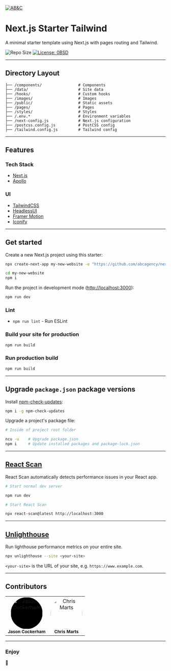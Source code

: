 <!-- markdownlint-disable -->
[![AB&C](https://avatars3.githubusercontent.com/u/22617576?s=200&v=4)](https://abccreative.com/)
<!-- markdownlint-enable -->

# Next.js Starter Tailwind

A minimal starter template using Next.js with pages routing and Tailwind.

![Repo Size](https://img.shields.io/github/repo-size/badges/shields.svg?style=for-the-badge)
[![License: 0BSD](https://img.shields.io/badge/license-0BSD-blue.svg?style=for-the-badge)](http://unlicense.org/)

---

## Directory Layout

```shell
├── /components/                # Components
├── /data/                      # Site data
├── /hooks/                     # Custom hooks
├── /images/                    # Images
├── /public/                    # Static assets
├── /pages/                     # Pages
├── /styles/                    # Styles
├── /.env.*                     # Environment variables
├── /next-config.js             # Next.js configuration
├── /postcss.config.js          # PostCSS config
├── /tailwind.config.js         # Tailwind config
```

---

## Features

### Tech Stack

- [Next.js](https://nextjs.org/)
- [Apollo](https://www.apollographql.com/)

### UI

- [TailwindCSS](https://tailwindcss.com/)
- [HeadlessUI](https://headlessui.dev/)
- [Framer Motion](https://www.framer.com/motion/)
- [Iconify](https://iconify.design/)

---

## Get started

Create a new Next.js project using this starter:

```sh
npx create-next-app my-new-website -e "https://github.com/abcagency/nextjs-pages-tailwind"
```

```sh
cd my-new-website
npm i
```

Run the project in development mode ([http://localhost:3000](http://localhost:3000)):

```sh
npm run dev
```

### Lint

- `npm run lint` - Run ESLint

### Build your site for production

```sh
npm run build
```

### Run production build

```sh
npm run build
```

---

## Upgrade `package.json` package versions

Install [npm-check-updates](https://www.npmjs.com/package/npm-check-updates):

```sh
npm i -g npm-check-updates
```

Upgrade a project's package file:

```sh
# Inside of project root folder

ncu -u    # Upgrade package.json
npm i     # Update installed packages and package-lock.json
```

---

## [React Scan](https://github.com/aidenybai/react-scan)

React Scan automatically detects performance issues in your React app.

```sh
# Start normal dev server

npm run dev

# Start React Scan

npx react-scan@latest http://localhost:3000
```

---

## [Unlighthouse](https://unlighthouse.dev/)

Run lighthouse performance metrics on your entire site.

```sh
npx unlighthouse --site <your-site>
```

`<your-site>` is the URL of your site, e.g. `https://www.example.com`.

---

## Contributors

<!-- markdownlint-disable -->
<table>
  <tr>
    <td align="center" style=""><img src="https://avatars.githubusercontent.com/u/6616625?s=60&v=4" width="100px;"  style="background-color: #000; border-radius: 9999px;" alt="Jason Cockerham"/><br /><sub><b>Jason Cockerham</b></sub></td>
		<td align="center"><img src="https://avatars.githubusercontent.com/u/650202?s=120&v=4" width="100px;"  style="border-radius: 9999px;" alt="Chris Marts"/><br /><sub><b>Chris Marts</b></sub></td>
  </tr>
</table>
<!-- markdownlint-enable -->

---

### Enjoy

:metal:
